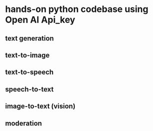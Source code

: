 # hands-on python codebase using Open AI Api_key 

## text generation
## text-to-image
## text-to-speech
## speech-to-text
## image-to-text (vision)
## moderation